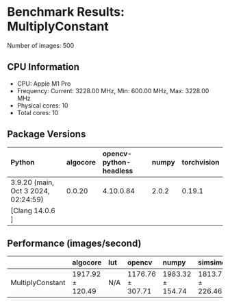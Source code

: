 # Benchmark Results: MultiplyConstant

Number of images: 500

## CPU Information

- CPU: Apple M1 Pro
- Frequency: Current: 3228.00 MHz, Min: 600.00 MHz, Max: 3228.00 MHz
- Physical cores: 10
- Total cores: 10

## Package Versions

| Python                                | algocore   | opencv-python-headless   | numpy   | torchvision   |
|:--------------------------------------|:-----------|:-------------------------|:--------|:--------------|
| 3.9.20 (main, Oct  3 2024, 02:24:59)  | 0.0.20     | 4.10.0.84                | 2.0.2   | 0.19.1        |
| [Clang 14.0.6 ]                       |            |                          |         |               |

## Performance (images/second)

|                  | algocore         | lut   | opencv           | numpy            | simsimd          |
|:-----------------|:-----------------|:------|:-----------------|:-----------------|:-----------------|
| MultiplyConstant | 1917.92 ± 120.49 | N/A   | 1176.76 ± 307.71 | 1983.32 ± 154.74 | 1813.73 ± 226.46 |
